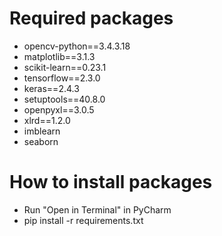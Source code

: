 # Required packages



- opencv-python==3.4.3.18
- matplotlib==3.1.3
- scikit-learn==0.23.1
- tensorflow==2.3.0
- keras==2.4.3
- setuptools==40.8.0 
- openpyxl==3.0.5
- xlrd==1.2.0
- imblearn
- seaborn

# How to install packages
- Run "Open in Terminal" in PyCharm
- pip install -r requirements.txt


